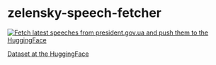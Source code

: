 # zelensky-speech-fetcher

[![Fetch latest speeches from president.gov.ua and push them to the HuggingFace](https://github.com/medvedev/zelensky-speech-fetcher/actions/workflows/main.yml/badge.svg)](https://github.com/medvedev/zelensky-speech-fetcher/actions/workflows/main.yml)

[Dataset at the HuggingFace](https://huggingface.co/datasets/slava-medvedev/zelensky-speeches)
